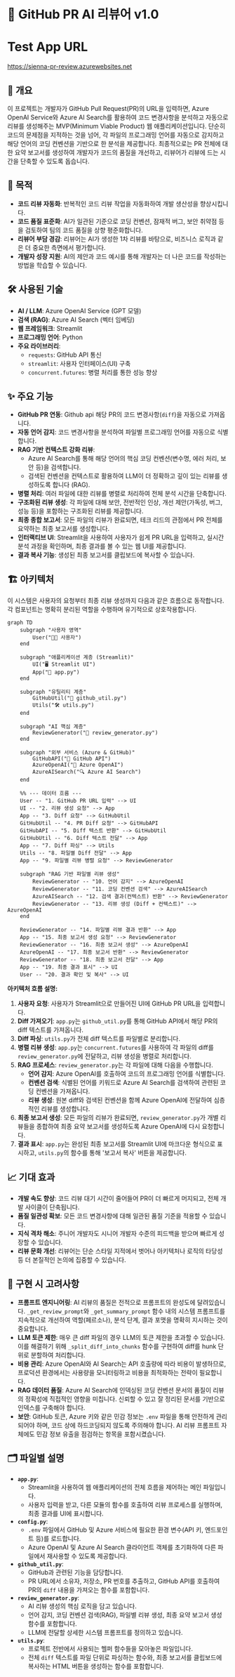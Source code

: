 
# 🤖 GitHub PR AI 리뷰어 v1.0

# Test App URL
https://sienna-pr-review.azurewebsites.net

## 📝 개요
이 프로젝트는 개발자가 GitHub Pull Request(PR)의 URL을 입력하면, Azure OpenAI Service와 Azure AI Search를 활용하여 코드 변경사항을 분석하고 자동으로 리뷰를 생성해주는 MVP(Minimum Viable Product) 웹 애플리케이션입니다.
단순히 코드의 문제점을 지적하는 것을 넘어, 각 파일의 프로그래밍 언어를 자동으로 감지하고 해당 언어의 코딩 컨벤션을 기반으로 한 분석을 제공합니다. 최종적으로는 PR 전체에 대한 요약 보고서를 생성하여 개발자가 코드의 품질을 개선하고, 리뷰어가 리뷰에 드는 시간을 단축할 수 있도록 돕습니다.

## 🎯 목적
* **코드 리뷰 자동화**: 반복적인 코드 리뷰 작업을 자동화하여 개발 생산성을 향상시킵니다.
* **코드 품질 표준화**: AI가 일관된 기준으로 코딩 컨벤션, 잠재적 버그, 보안 취약점 등을 검토하여 팀의 코드 품질을 상향 평준화합니다.
* **리뷰어 부담 경감**: 리뷰어는 AI가 생성한 1차 리뷰를 바탕으로, 비즈니스 로직과 같은 더 중요한 측면에서 평가합니다.
* **개발자 성장 지원**: AI의 제안과 코드 예시를 통해 개발자는 더 나은 코드를 작성하는 방법을 학습할 수 있습니다.

## 🛠️ 사용된 기술
* **AI / LLM**: Azure OpenAI Service (GPT 모델)
* **검색 (RAG)**: Azure AI Search (벡터 임베딩)
* **웹 프레임워크**: Streamlit
* **프로그래밍 언어**: Python
* **주요 라이브러리**:
    * `requests`: GitHub API 통신
    * `streamlit`: 사용자 인터페이스(UI) 구축
    * `concurrent.futures`: 병렬 처리를 통한 성능 향상

## ✨ 주요 기능
* **GitHub PR 연동**: Github api  해당 PR의 코드 변경사항(`diff`)을 자동으로 가져옵니다.
* **자동 언어 감지**: 코드 변경사항을 분석하여 파일별 프로그래밍 언어를 자동으로 식별합니다.
* **RAG 기반 컨텍스트 강화 리뷰**:
    * Azure AI Search를 통해 해당 언어의 핵심 코딩 컨벤션(변수명, 에러 처리, 보안 등)을 검색합니다.
    * 검색된 컨벤션을 컨텍스트로 활용하여 LLM이 더 정확하고 깊이 있는 리뷰를 생성하도록 합니다 (RAG).
* **병렬 처리**: 여러 파일에 대한 리뷰를 병렬로 처리하여 전체 분석 시간을 단축합니다.
* **구조화된 리뷰 생성**: 각 파일에 대해 보안, 전반적인 인상, 개선 제안(가독성, 버그, 성능 등)을 포함하는 구조화된 리뷰를 제공합니다.
* **최종 종합 보고서**: 모든 파일의 리뷰가 완료되면, 테크 리드의 관점에서 PR 전체를 요약하는 최종 보고서를 생성합니다.
* **인터랙티브 UI**: Streamlit을 사용하여 사용자가 쉽게 PR URL을 입력하고, 실시간 분석 과정을 확인하며, 최종 결과를 볼 수 있는 웹 UI를 제공합니다.
* **결과 복사 기능**: 생성된 최종 보고서를 클립보드에 복사할 수 있습니다.

## 🏗️ 아키텍처
이 시스템은 사용자의 요청부터 최종 리뷰 생성까지 다음과 같은 흐름으로 동작합니다. 각 컴포넌트는 명확히 분리된 역할을 수행하며 유기적으로 상호작용합니다.

```mermaid
graph TD
    subgraph "사용자 영역"
        User("👨‍💻 사용자")
    end

    subgraph "애플리케이션 계층 (Streamlit)"
        UI("🖥️ Streamlit UI")
        App("🚀 app.py")
    end

    subgraph "유틸리티 계층"
        GitHubUtil("🔧 github_util.py")
        Utils("🛠️ utils.py")
    end

    subgraph "AI 핵심 계층"
        ReviewGenerator("🧠 review_generator.py")
    end

    subgraph "외부 서비스 (Azure & GitHub)"
        GitHubAPI("🐙 GitHub API")
        AzureOpenAI("🤖 Azure OpenAI")
        AzureAISearch("🔍 Azure AI Search")
    end

    %% --- 데이터 흐름 ---
    User -- "1. GitHub PR URL 입력" --> UI
    UI -- "2. 리뷰 생성 요청" --> App
    App -- "3. Diff 요청" --> GitHubUtil
    GitHubUtil -- "4. PR Diff 요청" --> GitHubAPI
    GitHubAPI -- "5. Diff 텍스트 반환" --> GitHubUtil
    GitHubUtil -- "6. Diff 텍스트 전달" --> App
    App -- "7. Diff 파싱" --> Utils
    Utils -- "8. 파일별 Diff 전달" --> App
    App -- "9. 파일별 리뷰 병렬 요청" --> ReviewGenerator

    subgraph "RAG 기반 파일별 리뷰 생성"
        ReviewGenerator -- "10. 언어 감지" --> AzureOpenAI
        ReviewGenerator -- "11. 코딩 컨벤션 검색" --> AzureAISearch
        AzureAISearch -- "12. 검색 결과(컨텍스트) 반환" --> ReviewGenerator
        ReviewGenerator -- "13. 리뷰 생성 (Diff + 컨텍스트)" --> AzureOpenAI
    end

    ReviewGenerator -- "14. 파일별 리뷰 결과 반환" --> App
    App -- "15. 최종 보고서 생성 요청" --> ReviewGenerator
    ReviewGenerator -- "16. 최종 보고서 생성" --> AzureOpenAI
    AzureOpenAI -- "17. 최종 보고서 반환" --> ReviewGenerator
    ReviewGenerator -- "18. 최종 보고서 전달" --> App
    App -- "19. 최종 결과 표시" --> UI
    User -- "20. 결과 확인 및 복사" --> UI

```

**아키텍처 흐름 설명:**
1.  **사용자 요청**: 사용자가 Streamlit으로 만들어진 UI에 GitHub PR URL을 입력합니다.
2.  **Diff 가져오기**: `app.py`는 `github_util.py`를 통해 GitHub API에서 해당 PR의 diff 텍스트를 가져옵니다.
3.  **Diff 파싱**: `utils.py`가 전체 diff 텍스트를 파일별로 분리합니다.
4.  **병렬 리뷰 생성**: `app.py`는 `concurrent.futures`를 사용하여 각 파일의 diff를 `review_generator.py`에 전달하고, 리뷰 생성을 병렬로 처리합니다.
5.  **RAG 프로세스**: `review_generator.py`는 각 파일에 대해 다음을 수행합니다.
    * **언어 감지**: Azure OpenAI를 호출하여 코드의 프로그래밍 언어를 식별합니다.
    * **컨벤션 검색**: 식별된 언어를 키워드로 Azure AI Search를 검색하여 관련된 코딩 컨벤션을 가져옵니다.
    * **리뷰 생성**: 원본 diff와 검색된 컨벤션을 함께 Azure OpenAI에 전달하여 심층적인 리뷰를 생성합니다.
6.  **최종 보고서 생성**: 모든 파일의 리뷰가 완료되면, `review_generator.py`가 개별 리뷰들을 종합하여 최종 요약 보고서를 생성하도록 Azure OpenAI에 다시 요청합니다.
7.  **결과 표시**: `app.py`는 완성된 최종 보고서를 Streamlit UI에 마크다운 형식으로 표시하고, `utils.py`의 함수를 통해 '보고서 복사' 버튼을 제공합니다.

## 📈 기대 효과
* **개발 속도 향상**: 코드 리뷰 대기 시간이 줄어들어 PR이 더 빠르게 머지되고, 전체 개발 사이클이 단축됩니다.
* **품질 일관성 확보**: 모든 코드 변경사항에 대해 일관된 품질 기준을 적용할 수 있습니다.
* **지식 격차 해소**: 주니어 개발자도 시니어 개발자 수준의 피드백을 받으며 빠르게 성장할 수 있습니다.
* **리뷰 문화 개선**: 리뷰어는 단순 스타일 지적에서 벗어나 아키텍처나 로직의 타당성 등 더 본질적인 논의에 집중할 수 있습니다.

## 🧐 구현 시 고려사항
* **프롬프트 엔지니어링**: AI 리뷰의 품질은 전적으로 프롬프트의 완성도에 달려있습니다. `_get_review_prompt`와 `_get_summary_prompt` 함수 내의 시스템 프롬프트를 지속적으로 개선하여 역할(페르소나), 분석 단계, 결과 포맷을 명확히 지시하는 것이 중요합니다.
* **LLM 토큰 제한**: 매우 큰 diff 파일의 경우 LLM의 토큰 제한을 초과할 수 있습니다. 이를 해결하기 위해 `_split_diff_into_chunks` 함수를 구현하여 diff를 hunk 단위로 분할하여 처리합니다.
* **비용 관리**: Azure OpenAI와 AI Search는 API 호출량에 따라 비용이 발생하므로, 프로덕션 환경에서는 사용량을 모니터링하고 비용을 최적화하는 전략이 필요합니다.
* **RAG 데이터 품질**: Azure AI Search에 인덱싱된 코딩 컨벤션 문서의 품질이 리뷰의 정확성에 직접적인 영향을 미칩니다. 신뢰할 수 있고 잘 정리된 문서를 기반으로 인덱스를 구축해야 합니다.
* **보안**: GitHub 토큰, Azure 키와 같은 민감 정보는 `.env` 파일을 통해 안전하게 관리되어야 하며, 코드 상에 하드코딩되지 않도록 주의해야 합니다. AI 리뷰 프롬프트 자체에도 민감 정보 유출을 점검하는 항목을 포함시켰습니다.

## 🗂️ 파일별 설명
* **`app.py`**:
    * Streamlit을 사용하여 웹 애플리케이션의 전체 흐름을 제어하는 메인 파일입니다.
    * 사용자 입력을 받고, 다른 모듈의 함수를 호출하여 리뷰 프로세스를 실행하며, 최종 결과를 UI에 표시합니다.
* **`config.py`**:
    * `.env` 파일에서 GitHub 및 Azure 서비스에 필요한 환경 변수(API 키, 엔드포인트 등)를 로드합니다.
    * Azure OpenAI 및 Azure AI Search 클라이언트 객체를 초기화하여 다른 파일에서 재사용할 수 있도록 제공합니다.
* **`github_util.py`**:
    * GitHub과 관련된 기능을 담당합니다.
    * PR URL에서 소유자, 저장소, PR 번호를 추출하고, GitHub API를 호출하여 PR의 `diff` 내용을 가져오는 함수를 포함합니다.
* **`review_generator.py`**:
    * AI 리뷰 생성의 핵심 로직을 담고 있습니다.
    * 언어 감지, 코딩 컨벤션 검색(RAG), 파일별 리뷰 생성, 최종 요약 보고서 생성 함수를 포함합니다.
    * LLM에 전달할 상세한 시스템 프롬프트를 정의하고 있습니다.
* **`utils.py`**:
    * 프로젝트 전반에서 사용되는 헬퍼 함수들을 모아놓은 파일입니다.
    * 전체 `diff` 텍스트를 파일 단위로 파싱하는 함수와, 최종 보고서를 클립보드에 복사하는 HTML 버튼을 생성하는 함수를 포함합니다.
